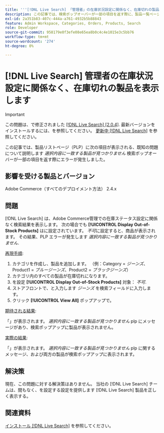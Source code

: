 ```yaml
---
title: '''[!DNL Live Search] 「管理者」の在庫状況設定に関係なく、在庫切れの製品を表示します。'
description: この記事では、検索ポップオーバーが一部の項目を返す際に、製品一覧ページ（PLP）に「選択に一致する製品が見つかりません」というエラーが表示される既知の問題について説明します。
exl-id: 2a351b83-407c-444a-a761-4932b5b88843
feature: Admin Workspace, Categories, Orders, Products, Search
role: Developer
source-git-commit: 958179e0f3efe08e65ea8b0c4c4e1015e3c5bb76
workflow-type: tm+mt
source-wordcount: '274'
ht-degree: 0%

---
```


# [!DNL Live Search] 管理者の在庫状況設定に関係なく、在庫切れの製品を表示します

>[!IMPORTANT]
>
>この問題は、で修正されました [[!DNL Live Search] [2.0.4]](https://experienceleague.adobe.com/docs/commerce-merchant-services/live-search/release-notes.html). 最新バージョンをインストールするには、を参照してください。 [更新中 [!DNL Live Search]](https://experienceleague.adobe.com/docs/commerce-merchant-services/live-search/onboard/install.html#update) を参照してください。

この記事では、製品リストページ（PLP）に次の項目が表示される、既知の問題について説明します *選択内容に一致する製品が見つかりません* 検索ポップオーバーが一部の項目を返す際にエラーが発生しました。

## 影響を受ける製品とバージョン

Adobe Commerce（すべてのデプロイメント方法） 2.4.x

## 問題

[!DNL Live Search] は、Adobe Commerce管理での在庫ステータス設定に関係なく検索結果を表示します。 次の場合でも **[!UICONTROL Display Out-of-Stock Products]** はに設定されています。 *不可*&#x200B;に設定すると、商品が表示されます。 その結果、PLP エラーが発生します *選択内容に一致する製品が見つかりません*.

<u>再現手順</u>:

1. カテゴリを作成し、製品を追加します。 （例：Category = _ジーンズ_、Product1 = _ブルージーンズ_、Product2 = _ブラックジーンズ_）
1. カテゴリ内のすべての製品が在庫切れになります。
1. を設定 **[!UICONTROL Display Out-of-Stock Products]** 対象： *不可*.
1. ストアフロントで、と入力します *ジーンズ* を検索フィールドに入力します。
1. クリック **[!UICONTROL View All]** ポップアップで。

<u>期待される結果</u>:

「」が表示されます。 *選択内容に一致する製品が見つかりません* plp にメッセージがあり、検索ポップアップに製品が表示されません。

<u>実際の結果</u>:

「」が表示されます。 *選択内容に一致する製品が見つかりません* plp に関するメッセージ、および両方の製品が検索ポップアップに表示されます。

## 解決策

現在、この問題に対する解決策はありません。 当社の [!DNL Live Search] チームは、間もなく、を設定する設定を提供します [!DNL Live Search] 製品を正しく表示する。

## 関連資料

[インストール [!DNL Live Search]](https://docs.magento.com/user-guide/live-search/install.html) を参照してください。
